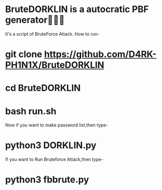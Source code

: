 # BruteDORKLIN is a autocratic PBF generator💓💓💓
It's a script of BruteForce Attack.
How to run-

# git clone https://github.com/D4RK-PH1N1X/BruteDORKLIN

# cd BruteDORKLIN

# bash run.sh

Now if you want to make password list,then type-

# python3 DORKLIN.py

If you want to Run Bruteforce Attack,then type-

# python3 fbbrute.py
